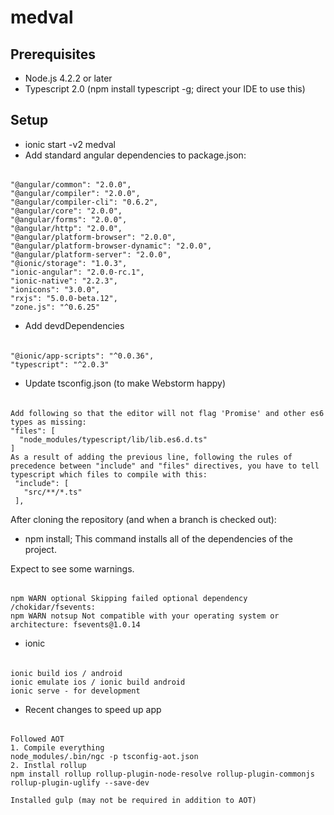 # medval

## Prerequisites

* Node.js 4.2.2 or later
* Typescript 2.0 (npm install typescript -g; direct your IDE to use this)


## Setup

* ionic start -v2 medval
* Add standard angular dependencies to package.json:
    
######
    "@angular/common": "2.0.0",
    "@angular/compiler": "2.0.0",
    "@angular/compiler-cli": "0.6.2",
    "@angular/core": "2.0.0",
    "@angular/forms": "2.0.0",
    "@angular/http": "2.0.0",
    "@angular/platform-browser": "2.0.0",
    "@angular/platform-browser-dynamic": "2.0.0",
    "@angular/platform-server": "2.0.0",
    "@ionic/storage": "1.0.3",
    "ionic-angular": "2.0.0-rc.1",
    "ionic-native": "2.2.3",
    "ionicons": "3.0.0",
    "rxjs": "5.0.0-beta.12",
    "zone.js": "^0.6.25"
* Add devdDependencies
######
    "@ionic/app-scripts": "^0.0.36",
    "typescript": "^2.0.3"
* Update tsconfig.json (to make Webstorm happy)
######
    Add following so that the editor will not flag 'Promise' and other es6 types as missing: 
    "files": [
      "node_modules/typescript/lib/lib.es6.d.ts"
    ]
    As a result of adding the previous line, following the rules of precedence between "include" and "files" directives, you have to tell typescript which files to compile with this:
     "include": [
       "src/**/*.ts"
     ],

After cloning the repository (and when a branch is checked out):
* npm install;
This command installs all of the dependencies of the project.

Expect to see some warnings.
######
    npm WARN optional Skipping failed optional dependency /chokidar/fsevents:
    npm WARN notsup Not compatible with your operating system or architecture: fsevents@1.0.14

* ionic <command>
######
    ionic build ios / android
    ionic emulate ios / ionic build android
    ionic serve - for development 

* Recent changes to speed up app
######
    Followed AOT
    1. Compile everything
    node_modules/.bin/ngc -p tsconfig-aot.json 
    2. Instlal rollup
    npm install rollup rollup-plugin-node-resolve rollup-plugin-commonjs rollup-plugin-uglify --save-dev
   
    Installed gulp (may not be required in addition to AOT)
